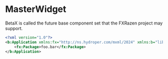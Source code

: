 # MasterWidget

BetaX is called the future base component set that the FXRazen project may support.

```xml
<?xml version="1.0"?>
<b:Application xmlns:fx="http://ns.hydroper.com/mxml/2024" xmlns:b="library://ns.hydroper.com/betax">
    <fx:Package>foo.bar</fx:Package>
</b:Application>
```